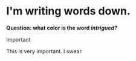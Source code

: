# I'm writing words down.

**Question: what color is the word _intrigued?_**

> [!IMPORTANT]
> This is very important. I swear.
